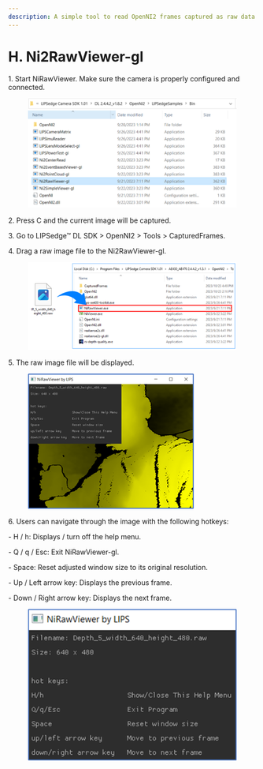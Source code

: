 ```yaml
---
description: A simple tool to read OpenNI2 frames captured as raw data format.
---
```


# H. Ni2RawViewer-gl

1\. Start NiRawViewer. Make sure the camera is properly configured and connected.

<figure><img src="../../.gitbook/assets/image (76).png" alt=""><figcaption></figcaption></figure>

2\. Press C and the current image will be captured.

3\. Go to LIPSedge™ DL SDK > OpenNI2 > Tools > CapturedFrames.

4\. Drag a raw image file to the Ni2RawViewer-gl.

<figure><img src="../../.gitbook/assets/image (77).png" alt=""><figcaption></figcaption></figure>

5\. The raw image file will be displayed.

<figure><img src="../../.gitbook/assets/image (78).png" alt=""><figcaption></figcaption></figure>

6\. Users can navigate through the image with the following hotkeys:

\- H / h: Displays / turn off the help menu.

\- Q / q / Esc: Exit NiRawViewer-gl.

\- Space: Reset adjusted window size to its original resolution.

\- Up / Left arrow key: Displays the previous frame.

\- Down / Right arrow key: Displays the next frame.

<figure><img src="../../.gitbook/assets/image (79).png" alt=""><figcaption></figcaption></figure>
